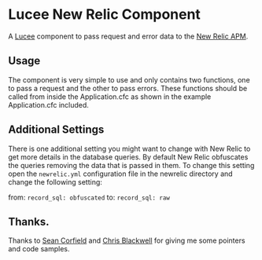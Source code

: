 # Lucee New Relic Component

A [Lucee](http://lucee.org) component to pass request and error data to the [New Relic APM](http://newrelic.com/).

## Usage

The component is very simple to use and only contains two functions, one to pass a request and the other to pass errors. These functions should be called from inside the Application.cfc as shown in the example Application.cfc included.

## Additional Settings
There is one additional setting you might want to change with New Relic to get more details in the database queries. By default New Relic obfuscates the queries removing the data that is passed in them. To change this setting open the `newrelic.yml` configuration file in the newrelic directory and change the following setting:

from: `record_sql: obfuscated`
to: `record_sql: raw`

## Thanks.
Thanks to [Sean Corfield](http://corfield.org/) and [Chris Blackwell](https://twitter.com/d1rtym0nk3y) for giving me some pointers and code samples.